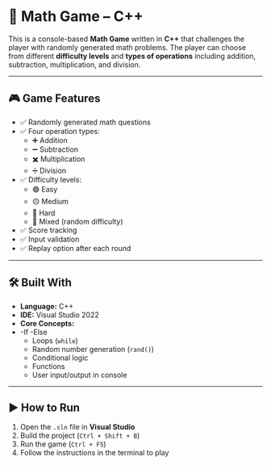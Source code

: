 # 🧠 Math Game – C++

This is a console-based **Math Game** written in **C++** that challenges the player with randomly generated math problems. The player can choose from different **difficulty levels** and **types of operations** including addition, subtraction, multiplication, and division.

---

## 🎮 Game Features

- ✅ Randomly generated math questions
- ✅ Four operation types:
  - ➕ Addition
  - ➖ Subtraction
  - ✖️ Multiplication
  - ➗ Division
- ✅ Difficulty levels:
  - 🟢 Easy
  - 🟡 Medium
  - 🔴 Hard
  - 🎲 Mixed (random difficulty)
- ✅ Score tracking
- ✅ Input validation
- ✅ Replay option after each round

---

## 🛠️ Built With

- **Language:** C++
- **IDE:** Visual Studio 2022
- **Core Concepts:**
- -If -Else
  - Loops (`while`)
  - Random number generation (`rand()`)
  - Conditional logic
  - Functions
  - User input/output in console

---

## ▶️ How to Run

1. Open the `.sln` file in **Visual Studio**
2. Build the project (`Ctrl + Shift + B`)
3. Run the game (`Ctrl + F5`)
4. Follow the instructions in the terminal to play

